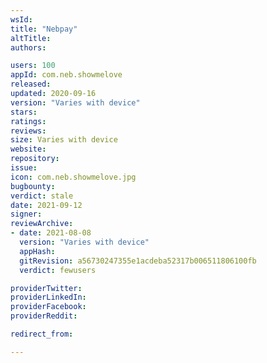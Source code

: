 ```yaml
---
wsId: 
title: "Nebpay"
altTitle: 
authors:

users: 100
appId: com.neb.showmelove
released: 
updated: 2020-09-16
version: "Varies with device"
stars: 
ratings: 
reviews: 
size: Varies with device
website: 
repository: 
issue: 
icon: com.neb.showmelove.jpg
bugbounty: 
verdict: stale
date: 2021-09-12
signer: 
reviewArchive:
- date: 2021-08-08
  version: "Varies with device"
  appHash: 
  gitRevision: a56730247355e1acdeba52317b006511806100fb
  verdict: fewusers

providerTwitter: 
providerLinkedIn: 
providerFacebook: 
providerReddit: 

redirect_from:

---
```



